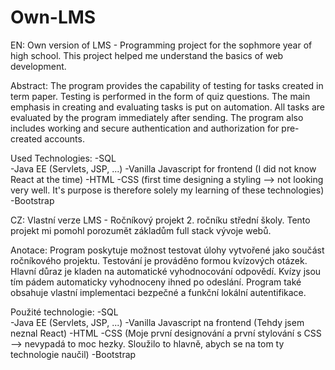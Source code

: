 # Own-LMS
EN: Own version of LMS - Programming project for the sophmore year of high school. This project helped me understand the basics of web development.

Abstract: The program provides the capability of testing for tasks created in term paper. Testing is performed in the form of quiz questions. The main emphasis in creating and evaluating tasks is put on automation. All tasks are evaluated by the program immediately after sending. The program also includes working and secure authentication and authorization for pre-created accounts.

Used Technologies: 
-SQL <br>
-Java EE (Servlets, JSP, ...)
-Vanilla Javascript for frontend (I did not know React at the time)
-HTML
-CSS (first time designing a styling --> not looking very well. It's purpose is therefore solely my learning of these technologies)
-Bootstrap

CZ: Vlastní verze LMS - Ročníkový projekt 2. ročníku střední školy. Tento projekt mi pomohl porozumět základům full stack vývoje webů.

Anotace: Program poskytuje možnost testovat úlohy vytvořené jako součást ročníkového projektu. Testování je prováděno formou kvízových otázek. Hlavní důraz je kladen na automatické vyhodnocování odpovědí. Kvízy jsou tím pádem automaticky vyhodnoceny ihned po odeslání. Program také obsahuje vlastní implementaci bezpečné a funkční lokální autentifikace.

Použité technologie: 
-SQL <br>
-Java EE (Servlets, JSP, ...)
-Vanilla Javascript na frontend (Tehdy jsem neznal React)
-HTML
-CSS (Moje první designování a první stylování s CSS --> nevypadá to moc hezky. Sloužilo to hlavně, abych se na tom ty technologie naučil)
-Bootstrap
